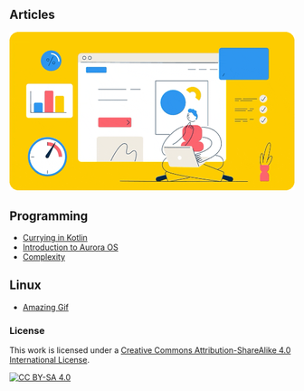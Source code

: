 Articles
---

![image1.gif](data%2Fimage1.gif)

## Programming

* [Currying in Kotlin](https://github.com/keygenqt/articles/tree/currying)
* [Introduction to Aurora OS](https://github.com/keygenqt/articles/tree/auroraos_acquaintance)
* [Complexity](https://github.com/keygenqt/articles/tree/complexity)

## Linux

* [Amazing Gif](https://github.com/keygenqt/articles/tree/amazing_gif)

### License

This work is licensed under a
[Creative Commons Attribution-ShareAlike 4.0 International License][cc-by-sa].

[![CC BY-SA 4.0][cc-by-sa-image]][cc-by-sa]

[cc-by-sa]: http://creativecommons.org/licenses/by-sa/4.0/
[cc-by-sa-image]: https://licensebuttons.net/l/by-sa/4.0/88x31.png
[cc-by-sa-shield]: https://img.shields.io/badge/License-CC%20BY--SA%204.0-lightgrey.svg
